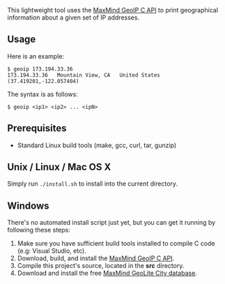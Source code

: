 This lightweight tool uses the [MaxMind GeoIP C API][3] to print geographical information about a given set of IP addresses.

Usage
-----

Here is an example:

    $ geoip 173.194.33.36
    173.194.33.36	Mountain View, CA	United States	(37.419201,-122.057404)

The syntax is as follows:

    $ geoip <ip1> <ip2> ... <ipN>

Prerequisites
-------------

 * Standard Linux build tools (make, gcc, curl, tar, gunzip)

Unix / Linux / Mac OS X
-----------------------

Simply run `./install.sh` to install into the current directory.

Windows
-------

There's no automated install script just yet, but you can get it running by following these steps:

 1. Make sure you have sufficient build tools installed to compile C code (e.g: Visual Studio, etc).
 2. Download, build, and install the [MaxMind GeoIP C API][1].
 3. Compile this project's source, located in the **src** directory.
 4. Download and install the free [MaxMind GeoLite City database][2].

 [1]: http://www.maxmind.com/app/c
 [2]: http://www.maxmind.com/app/installation?city=1
 [3]: https://github.com/maxmind/geoip-api-c
